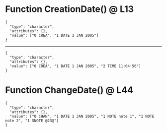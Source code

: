 # Function CreationDate() @ L13

    {
      "type": "character",
      "attributes": {},
      "value": ["0 CREA", "1 DATE 1 JAN 2005"]
    }

---

    {
      "type": "character",
      "attributes": {},
      "value": ["0 CREA", "1 DATE 1 JAN 2005", "2 TIME 11:04:56"]
    }

# Function ChangeDate() @ L44

    {
      "type": "character",
      "attributes": {},
      "value": ["0 CHAN", "1 DATE 1 JAN 2005", "1 NOTE note 1", "1 NOTE note 2", "1 SNOTE @23@"]
    }

